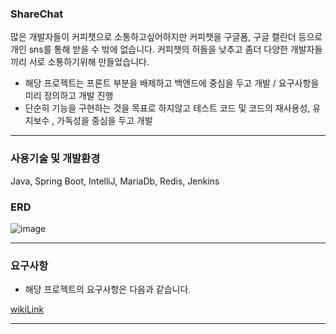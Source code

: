 
### ShareChat
많은 개발자들이 커피챗으로 소통하고싶어하지만 커피챗을 구글폼, 구글 캘린더 등으로 개인 sns를 통해 받을 수 밖에 없습니다. 커피챗의 허들을 낮추고 좀더 다양한 개발자들끼리 서로 소통하기위해 만들었습니다.
* 해당 프로젝트는 프론트 부분을 배제하고 백엔드에 중심을 두고 개발 / 요구사항을 미리 정의하고 개발 진행
* 단순히 기능을 구현하는 것을 목표로 하지않고 테스트 코드 및 코드의 재사용성, 유지보수 , 가독성을 중심을 두고 개발

---

### 사용기술 및 개발환경
Java, Spring Boot, IntelliJ, MariaDb, Redis, Jenkins 

### ERD
![image](https://github.com/leemanbokgoo/shareChat/assets/123913164/37120677-3652-4db1-a45d-c15fa0c4a52f)

---


### 요구사항

* 해당 프로젝트의 요구사항은 다음과 같습니다.

[wikiLink](https://github.com/leemanbokgoo/shareChat/wiki)


---

